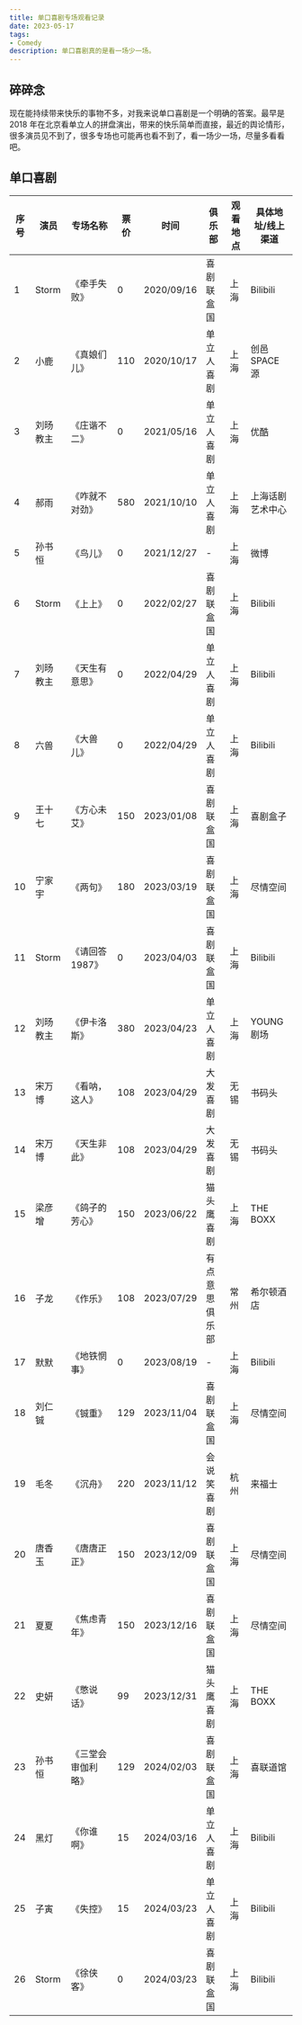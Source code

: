 ```yaml
---
title: 单口喜剧专场观看记录
date: 2023-05-17
tags:
- Comedy
description: 单口喜剧真的是看一场少一场。
---
```


## 碎碎念

现在能持续带来快乐的事物不多，对我来说单口喜剧是一个明确的答案。最早是 2018 年在北京看单立人的拼盘演出，带来的快乐简单而直接，最近的舆论情形，很多演员见不到了，很多专场也可能再也看不到了，看一场少一场，尽量多看看吧。

## 单口喜剧


| 序号 | 演员    | 专场名称     | 票价 | 时间         | 俱乐部     | 观看地点 | 具体地址/线上渠道 |
| -----| ----- | --------- | -------- | ---------- | ------- | ---- | --------- |
| 1  | Storm | 《牵手失败》 | 0  | 2020/09/16 | 喜剧联盒国   | 上海   | Bilibili  |
| 2  | 小鹿    | 《真娘们儿》  | 110 | 2020/10/17 | 单立人喜剧   | 上海   | 创邑SPACE源  |
| 3  | 刘旸教主  | 《庄谐不二》  | 0 | 2021/05/16 | 单立人喜剧   | 上海   | 优酷        |
| 4  | 郝雨    | 《咋就不对劲》 | 580 | 2021/10/10 | 单立人喜剧   | 上海   | 上海话剧艺术中心  |
| 5  | 孙书恒   | 《鸟儿》   | 0  | 2021/12/27 | -       | 上海   | 微博        |
| 6  | Storm | 《上上》   | 0  | 2022/02/27 | 喜剧联盒国   | 上海   | Bilibili  |
| 7  | 刘旸教主  | 《天生有意思》 | 0 | 2022/04/29 | 单立人喜剧   | 上海   | Bilibili  |
| 8  | 六兽    | 《大兽儿》   | 0  | 2022/04/29 | 单立人喜剧   | 上海   | Bilibili  |
| 9  | 王十七   | 《方心未艾》  | 150 | 2023/01/08 | 喜剧联盒国   | 上海   | 喜剧盒子      |
| 10 | 宁家宇   | 《两句》      | 180 | 2023/03/19 | 喜剧联盒国   | 上海   | 尽情空间      |
| 11 | Storm | 《请回答1987》 | 0 |2023/04/03 | 喜剧联盒国   | 上海   | Bilibili  |
| 12 | 刘旸教主  | 《伊卡洛斯》 | 380  | 2023/04/23 | 单立人喜剧   | 上海   | YOUNG剧场   |
| 13 | 宋万博   | 《看呐，这人》| 108 | 2023/04/29 | 大发喜剧    | 无锡   | 书码头       |
| 14 | 宋万博   | 《天生非此》 | 108  | 2023/04/29 | 大发喜剧    | 无锡   | 书码头       |
| 15 | 梁彦增   | 《鸽子的芳心》 | 150  | 2023/06/22 | 猫头鹰喜剧   | 上海   | THE BOXX  |
| 16 | 子龙    | 《作乐》      | 108 | 2023/07/29 | 有点意思俱乐部 | 常州   | 希尔顿酒店     |
| 17 | 默默    | 《地铁惘事》    | 0 | 2023/08/19 | -       | 上海   | Bilibili  |
| 18 | 刘仁铖  | 《铖重》        | 129 | 2023/11/04 | 喜剧联盒国  | 上海 | 尽情空间 |  
| 19 | 毛冬    |  《沉舟》       | 220 |2023/11/12 | 会说笑喜剧 | 杭州 | 来福士  |
| 20 | 唐香玉  | 《唐唐正正》    | 150 |2023/12/09 | 喜剧联盒国  | 上海 | 尽情空间 | 
| 21 | 夏夏    | 《焦虑青年》    | 150 | 2023/12/16 |喜剧联盒国  | 上海 | 尽情空间 |  
| 22 | 史妍    | 《憋说话》     | 99 | 2023/12/31   | 猫头鹰喜剧 | 上海 | THE BOXX | 
| 23 | 孙书恒  | 《三堂会审伽利略》 | 129 | 2024/02/03 | 喜剧联盒国 | 上海 | 喜联道馆 | 
| 24 | 黑灯    | 《你谁啊》 | 15 | 2024/03/16 | 单立人喜剧 | 上海 | Bilibili |
| 25 | 子寅    | 《失控》 | 15 | 2024/03/23 | 单立人喜剧 | 上海 | Bilibili |
| 26 | Storm   | 《徐侠客》 | 0 | 2024/03/23 | 喜剧联盒国 | 上海 | Bilibili |